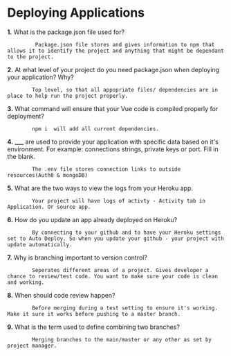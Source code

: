 # Deploying Applications

**1.** What is the package.json file used for?

<!-- enter you answer in the space below -->

```
         Package.json file stores and gives information to npm that allows it to identify the project and anything that might be dependant to the project.

```

**2.** At what level of your project do you need package.json when deploying your application? Why?

<!-- enter you answer in the space below -->

```
        Top level, so that all appopriate files/ dependencies are in place to help run the project properly.
```

**3.** What command will ensure that your Vue code is compiled properly for deployment?

<!-- enter you answer in the space below -->

```
        npm i  will add all current dependencies.
```

**4.** **\_\_\_** are used to provide your application with specific data based on it's environment. For example: connections strings, private keys or port. Fill in the blank.

<!-- enter you answer in the space below -->

```
        The .env file stores connection links to outside resources(Auth0 & mongoDB)
```

**5.** What are the two ways to view the logs from your Heroku app.

<!-- enter you answer in the space below -->

```
        Your project will have logs of activty - Activity tab in Application. Or source app.
```

**6.** How do you update an app already deployed on Heroku?

<!-- enter you answer in the space below -->

```
        By connecting to your github and to have your Heroku settings set to Auto Deploy. So when you update your github - your project with update automatically.
```

**7.** Why is branching important to version control?

<!-- enter you answer in the space below -->

```
        Seperates different areas of a project. Gives developer a chance to review/test code. You want to make sure your code is clean and working.
```

**8.** When should code review happen?

<!-- enter you answer in the space below -->

```
        Before merging during a test setting to ensure it's working. Make it sure it works before pushing to a master branch.
```

**9.** What is the term used to define combining two branches?

<!-- enter you answer in the space below -->

```
        Merging branches to the main/master or any other as set by project manager.
```
